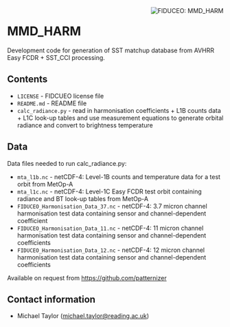 
<img alt="FIDUCEO: MMD_HARM" align="right" src="http://www.fiduceo.eu/sites/default/files/FIDUCEO-logo.png">

# MMD_HARM

Development code for generation of SST matchup database from AVHRR Easy FCDR + SST_CCI processing.

## Contents

* `LICENSE` - FIDCUEO license file
* `README.md` - README file
* `calc_radiance.py` - read in harmonisation coefficients + L1B counts data + L1C look-up tables and use measurement equations to generate orbital radiance and convert to brightness temperature

## Data

Data files needed to run calc_radiance.py:

* `mta_l1b.nc` - netCDF-4: Level-1B counts and temperature data for a test orbit from MetOp-A
* `mta_l1c.nc` - netCDF-4: Level-1C Easy FCDR test orbit containing radiance and BT look-up tables from MetOp-A
* `FIDUCEO_Harmonisation_Data_37.nc` - netCDF-4: 3.7 micron channel harmonisation test data containing sensor and channel-dependent coefficient
* `FIDUCEO_Harmonisation_Data_11.nc` - netCDF-4: 11 micron channel harmonisation test data containing sensor and channel-dependent coefficients
* `FIDUCEO_Harmonisation_Data_12.nc` - netCDF-4: 12 micron channel harmonisation test data containing sensor and channel-dependent coefficients

Available on request from https://github.com/patternizer

## Contact information

* Michael Taylor (michael.taylor@reading.ac.uk)



